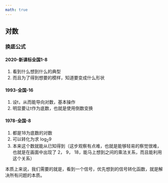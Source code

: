 ```yaml
---
math: true
---
```

## 对数

### 换底公式

#### 2020-新课标全国1-8

1. 看到什么想到什么的典型
1. 而且为了得到想要的模样，知道要变成什么形状

#### 1993-全国-16

1. 设t，从而能导向对数，基本操作
1. 明显要让t作为底数，也就是使用倒数变换

#### 1978-全国-8

1. 都是18为底数的对数
1. 可以转化为求 $\log_2{9}$
1. 本来这个数就能从已知得到（这步观察有点难，也就是能够轻易的察觉很难，也就是在画面中出现了 2， 9， 18，能马上想到之间的乘法关系，而且能利用这个关系）

本质上来说，我们需要的就是，看到一个信号，优先想到的信号转化函数，就是解决所有问题的本质。
